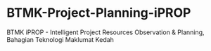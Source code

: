 # BTMK-Project-Planning-iPROP
BTMK iPROP - Intelligent Project Resources Observation &amp; Planning, Bahagian Teknologi Maklumat Kedah
